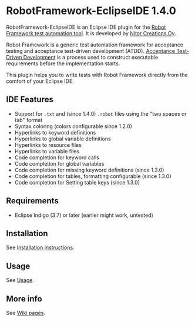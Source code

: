 # RobotFramework-EclipseIDE 1.4.0


RobotFramework-EclipseIDE is an Eclipse IDE plugin for the [Robot Framework test automation tool](https://code.google.com/p/robotframework/). It is developed by [Nitor Creations Oy](http://nitorcreations.com/).

Robot Framework is a generic test automation framework for acceptance testing and acceptance test-driven development (ATDD). [Acceptance Test-Driven Development](http://testobsessed.com/2008/12/acceptance-test-driven-development-atdd-an-overview/) is a process used to construct executable requirements before the implementation starts.

This plugin helps you to write tests with Robot Framework directly from the comfort of your Eclipse IDE.

## IDE Features

* Support for <code>.txt</code> and (since 1.4.0) <code>.robot</code> files using the "two spaces or tab" format
* Syntax coloring (colors configurable since 1.2.0)
* Hyperlinks to keyword definitions
* Hyperlinks to global variable definitions
* Hyperlinks to resource files
* Hyperlinks to variable files
* Code completion for keyword calls
* Code completion for global variables
* Code completion for missing keyword definitions (since 1.3.0)
* Code completion for tables, formatting configurable (since 1.3.0)
* Code completion for Setting table keys (since 1.3.0)

## Requirements

* Eclipse Indigo (3.7) or later (earlier might work, untested)

## Installation

See [Installation instructions](https://github.com/NitorCreations/RobotFramework-EclipseIDE/wiki/Installation).

## Usage

See [Usage](https://github.com/NitorCreations/RobotFramework-EclipseIDE/wiki/Usage).

## More info

See [Wiki pages](https://github.com/NitorCreations/RobotFramework-EclipseIDE/wiki).
